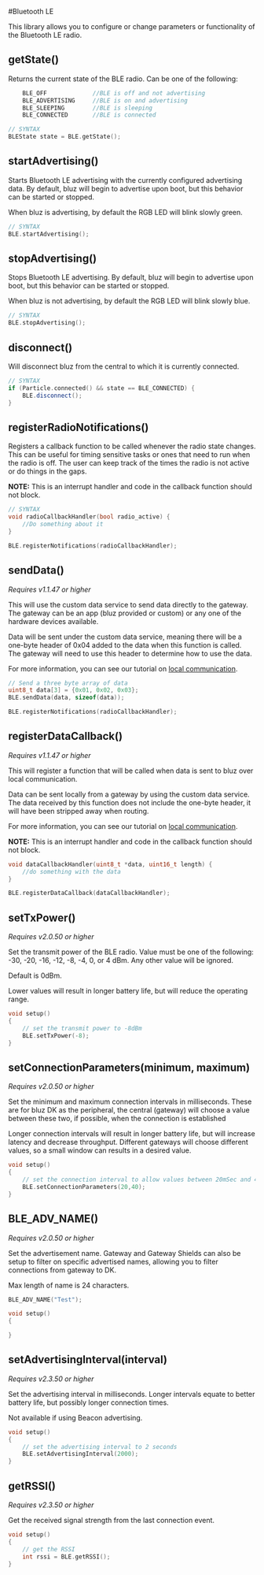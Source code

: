 #Bluetooth LE

This library allows you to configure or change parameters or functionality of the Bluetooth LE radio.

## getState()

Returns the current state of the BLE radio. Can be one of the following:
```C++
    BLE_OFF             //BLE is off and not advertising
    BLE_ADVERTISING     //BLE is on and advertising
    BLE_SLEEPING        //BLE is sleeping
    BLE_CONNECTED       //BLE is connected
```

```C++
// SYNTAX
BLEState state = BLE.getState();
```

## startAdvertising()

Starts Bluetooth LE advertising with the currently configured advertising data. By default, bluz will begin to advertise upon boot, but this behavior can be started or stopped.

When bluz is advertising, by default the RGB LED will blink slowly green.

```C++
// SYNTAX
BLE.startAdvertising();
```

## stopAdvertising()

Stops Bluetooth LE advertising. By default, bluz will begin to advertise upon boot, but this behavior can be started or stopped.

When bluz is not advertising, by default the RGB LED will blink slowly blue.

```C++
// SYNTAX
BLE.stopAdvertising();
```

## disconnect()

Will disconnect bluz from the central to which it is currently connected.

```C++
// SYNTAX
if (Particle.connected() && state == BLE_CONNECTED) {
    BLE.disconnect();
}
```

## registerRadioNotifications()

Registers a callback function to be called whenever the radio state changes. This can be useful for timing sensitive tasks or ones that need to run when the radio is off. The user can keep track of the times the radio is not active or do things in the gaps.

**NOTE:** This is an interrupt handler and code in the callback function should not block.

```C++
// SYNTAX
void radioCallbackHandler(bool radio_active) {
    //Do something about it
}

BLE.registerNotifications(radioCallbackHandler);
```

## sendData()

_Requires v1.1.47 or higher_

This will use the custom data service to send data directly to the gateway. The gateway can be an app (bluz provided or custom) or any one of the hardware devices available.

Data will be sent under the custom data service, meaning there will be a one-byte header of 0x04 added to the data when this function is called. The gateway will need to use this header to determine how to use the data.

For more information, you can see our tutorial on [local communication](../tutorials/local_communication.md).


```C++
// Send a three byte array of data
uint8_t data[3] = {0x01, 0x02, 0x03};
BLE.sendData(data, sizeof(data));

BLE.registerNotifications(radioCallbackHandler);
```

## registerDataCallback()

_Requires v1.1.47 or higher_

This will register a function that will be called when data is sent to bluz over local communication.

Data can be sent locally from a gateway by using the custom data service. The data received by this function does not include the one-byte header, it will have been stripped away when routing.

For more information, you can see our tutorial on [local communication](../tutorials/local_communication.md).

**NOTE:** This is an interrupt handler and code in the callback function should not block.

```C++
void dataCallbackHandler(uint8_t *data, uint16_t length) {
    //do something with the data
}

BLE.registerDataCallback(dataCallbackHandler);
```

## setTxPower()

_Requires v2.0.50 or higher_

Set the transmit power of the BLE radio. Value must be one of the following: -30, -20, -16, -12, -8, -4, 0, or 4 dBm. Any other value will be ignored.

Default is 0dBm.

Lower values will result in longer battery life, but will reduce the operating range.

```C++
void setup()
{
    // set the transmit power to -8dBm
    BLE.setTxPower(-8);
}
```

## setConnectionParameters(minimum, maximum)

_Requires v2.0.50 or higher_

Set the minimum and maximum connection intervals in milliseconds. These are for bluz DK as the peripheral, the central (gateway) will choose a value between these two, if possible, when the connection is established

Longer connection intervals will result in longer battery life, but will increase latency and decrease throughput. Different gateways will choose different values, so a small window can results in a desired value.

```C++
void setup()
{
    // set the connection interval to allow values between 20mSec and 40mSec
    BLE.setConnectionParameters(20,40);
}
```

## BLE_ADV_NAME()

_Requires v2.0.50 or higher_

Set the advertisement name. Gateway and Gateway Shields can also be setup to filter on specific advertised names, allowing you to filter connections from gateway to DK.

Max length of name is 24 characters.

```C++
BLE_ADV_NAME("Test");

void setup()
{

}
```

## setAdvertisingInterval(interval)

_Requires v2.3.50 or higher_

Set the advertising interval in milliseconds. Longer intervals equate to better battery life, but possibly longer connection times.

Not available if using Beacon advertising.

```C++
void setup()
{
    // set the advertising interval to 2 seconds
    BLE.setAdvertisingInterval(2000);
}
```

## getRSSI()

_Requires v2.3.50 or higher_

Get the received signal strength from the last connection event.

```C++
void setup()
{
    // get the RSSI
    int rssi = BLE.getRSSI();
}
```
